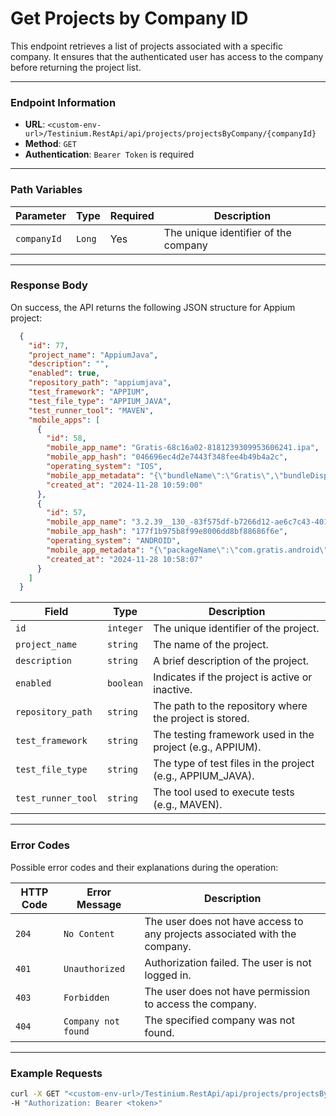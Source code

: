 # Get Projects by Company ID

This endpoint retrieves a list of projects associated with a specific company. It ensures that the authenticated user has access to the company before returning the project list.

***

### Endpoint Information

* **URL**: `<custom-env-url>/Testinium.RestApi/api/projects/projectsByCompany/{companyId}`
* **Method**: `GET`
* **Authentication**: `Bearer Token` is required

***

### Path Variables

| Parameter   | Type   | Required | Description                          |
| ----------- | ------ | -------- | ------------------------------------ |
| `companyId` | `Long` | Yes      | The unique identifier of the company |

***

### Response Body

On success, the API returns the following JSON structure for Appium project:

```json
  {
    "id": 77,
    "project_name": "AppiumJava",
    "description": "",
    "enabled": true,
    "repository_path": "appiumjava",
    "test_framework": "APPIUM",
    "test_file_type": "APPIUM_JAVA",
    "test_runner_tool": "MAVEN",
    "mobile_apps": [
      {
        "id": 58,
        "mobile_app_name": "Gratis-68c16a02-8181239309953606241.ipa",
        "mobile_app_hash": "046696ec4d2e7443f348fee4b49b4a2c",
        "operating_system": "IOS",
        "mobile_app_metadata": "{\"bundleName\":\"Gratis\",\"bundleDisplayName\":\"Gratis\",\"bundleVersion\":\"3.3.0\",\"bundleMinOsVersion\":\"12.0\",\"bundleDevelopmentRegion\":\"tr\",\"bundleExecutable\":\"Gratis\",\"bundleIconFiles\":\"\",\"bundleInfoDictVersion\":\"6.0\",\"bundlePackageType\":\"APPL\",\"bundleMainStoryBoardFile\":\"Main\"}",
        "created_at": "2024-11-28 10:59:00"
      },
      {
        "id": 57,
        "mobile_app_name": "3.2.39__130_-83f575df-b7266d12-ae6c7c43-401562538376308185.apk",
        "mobile_app_hash": "177f1b975b8f99e8006dd8bf88686f6e",
        "operating_system": "ANDROID",
        "mobile_app_metadata": "{\"packageName\":\"com.gratis.android\",\"label\":\"Gratis\",\"icon\":\"res/d2.webp\",\"versionName\":\"3.2.39\",\"versionCode\":130,\"minSdkVersion\":\"24\",\"targetSdkVersion\":\"34\",\"glEsVersion\":{\"major\":2,\"minor\":0,\"required\":false}}",
        "created_at": "2024-11-28 10:58:07"
      }
    ]
  }
```

| Field              | Type      | Description                                                 |
| ------------------ | --------- | ----------------------------------------------------------- |
| `id`               | `integer` | The unique identifier of the project.                       |
| `project_name`     | `string`  | The name of the project.                                    |
| `description`      | `string`  | A brief description of the project.                         |
| `enabled`          | `boolean` | Indicates if the project is active or inactive.             |
| `repository_path`  | `string`  | The path to the repository where the project is stored.     |
| `test_framework`   | `string`  | The testing framework used in the project (e.g., APPIUM).   |
| `test_file_type`   | `string`  | The type of test files in the project (e.g., APPIUM\_JAVA). |
| `test_runner_tool` | `string`  | The tool used to execute tests (e.g., MAVEN).               |

***

### Error Codes

Possible error codes and their explanations during the operation:

| HTTP Code | Error Message       | Description                                                                |
| --------- | ------------------- | -------------------------------------------------------------------------- |
| `204`     | `No Content`        | The user does not have access to any projects associated with the company. |
| `401`     | `Unauthorized`      | Authorization failed. The user is not logged in.                           |
| `403`     | `Forbidden`         | The user does not have permission to access the company.                   |
| `404`     | `Company not found` | The specified company was not found.                                       |

***

### Example Requests

```bash
curl -X GET "<custom-env-url>/Testinium.RestApi/api/projects/projectsByCompany/{companyId}" \
-H "Authorization: Bearer <token>"
```
